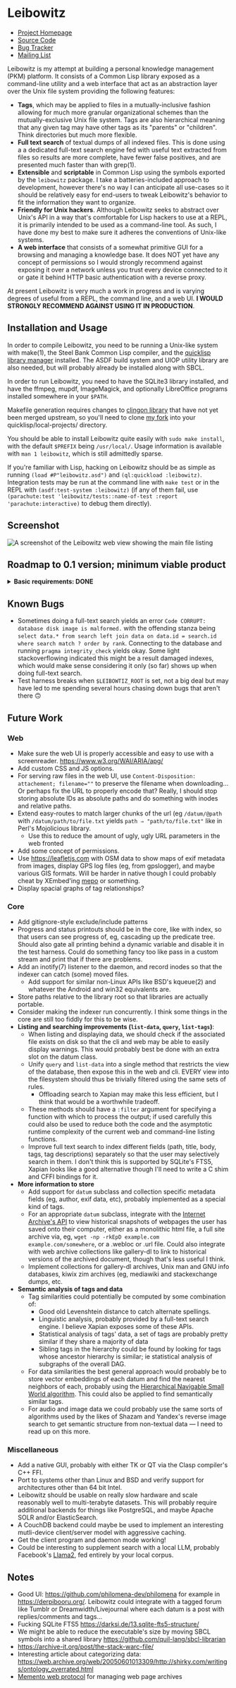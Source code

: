 Leibowitz
=========

* [Project Homepage](https://sr.ht/~thalia/leibowitz)
* [Source Code](https://git.sr.ht/~thalia/leibowitz)
* [Bug Tracker](https://todo.sr.ht/~thalia/leibowitz)
* [Mailing List](https://lists.sr.ht/~thalia/leibowitz)

Leibowitz is my attempt at building a personal knowledge management
(PKM) platform.  It consists of a Common Lisp library exposed as a
command-line utility and a web interface that act as an abstraction
layer over the Unix file system providing the following features:

* **Tags**, which may be applied to files in a mutually-inclusive
  fashion allowing for much more granular organizational schemes than
  the mutually-exclusive Unix file system.  Tags are also hierarchical
  meaning that any given tag may have other tags as its "parents" or
  "children".  Think directories but much more flexible.
* **Full text search** of textual dumps of all indexed files.  This is
  done using a a dedicated full-text search engine fed with useful
  text extracted from files so results are more complete, have fewer
  false positives, and are presented much faster than with grep(1).
* **Extensible** and **scriptable** in Common Lisp using the symbols
  exported by the `leibowitz` package.  I take a batteries-included
  approach to development, however there's no way I can anticipate all
  use-cases so it should be relatively easy for end-users to tweak
  Leibowitz's behavior to fit the information they want to organize.
* **Friendly for Unix hackers**.  Although Leibowitz seeks to abstract
  over Unix's API in a way that's comfortable for Lisp hackers to use
  at a REPL, it is primarily intended to be used as a command-line
  tool.  As such, I have done my best to make sure it adheres the
  conventions of Unix-like systems.
* **A web interface** that consists of a somewhat primitive GUI for a
  browsing and managing a knowledge base.  It does NOT yet have any
  concept of permissions so I would strongly recommend against
  exposing it over a network unless you trust every device connected
  to it or gate it behind HTTP basic authentication with a reverse
  proxy.

At present Leibowitz is very much a work in progress and is varying
degrees of useful from a REPL, the command line, and a web UI.  **I
WOULD STRONGLY RECOMMEND AGAINST USING IT IN PRODUCTION**.

Installation and Usage
----------------------

In order to compile Leibowitz, you need to be running a Unix-like
system with make(1), the Steel Bank Common Lisp compiler, and the
[quicklisp library manager](https://www.quicklisp.org/) installed.
The ASDF build system and UIOP utility library are also needed, but
will probably already be installed along with SBCL.

In order to run Leibowitz, you need to have the SQLite3 library
installed, and have the ffmpeg, mupdf, ImageMagick, and optionally
LibreOffice programs installed somewhere in your `$PATH`.

Makefile generation requires changes to [clingon
library](https://github.com/dnaeon/clingon) that have not yet been
merged upstream, so you'll need to clone [my
fork](https://github.com/halcyonseeker/clingon) into your
quicklisp/local-projects/ directory.

You should be able to install Leibowitz quite easily with `sudo make
install`, with the default `$PREFIX` being `/usr/local/`.  Usage
information is available with `man 1 leibowitz`, which is still
admittedly sparse.

If you're familiar with Lisp, hacking on Leibowitz should be as simple
as running `(load #P"leibowitz.asd")` and `(ql:quickload :leibowitz)`.
Integration tests may be run at the command line with `make test` or
in the REPL with `(asdf:test-system :leibowitz)` (if any of them fail,
use `(parachute:test 'leibowitz/tests::name-of-test :report
'parachute:interactive)` to debug them directly).

Screenshot
----------

![A screenshot of the Leibowitz web view showing the main file listing](docs/web_main_file_listing.png)

Roadmap to 0.1 version; minimum viable product
----------------------------------------------

<details>
<summary><b>Basic requirements: DONE</b></summary>

### Core

- [X] ~~Fix predicate/predicand bug where tags are being automatically
      applied where they shouldn't be.  This *might* be a usage error
      in web, which itself would indicate that my API is probably too
      unintuitive and in need of revision.~~  I haven't encountered
      this since so I'm almost certain I miss-used the core's API.
- [X] Common Lisp's pathname type treats certain characters (eg, `*`,
      `[`, `]`) in file names specially; figure out how to work around
      this!  This results in two different errors when calling
      `index`:
  - When such a file is in a directory that is being indexed we get
    ENOENT re-thrown up from `index-worker` in `index` (the
    error-handling currently truncates stack traces), I think this is
    caused by pathname/namestring conversion causes extra backslashes
    to be inserted at some point.
  - And when indexing it directly we get a type error
    `SB-IMPL::PATTERN is not of type VECTOR` from an `aref` call in
    `library-path-indexable-p`, I gather this is because pathname
    patterns are formed differently.

### Web

- [X] Add more error handling to the web UI!  Right now it is insanely
      easy to get this thing to crash.
- [X] Expose the full API functionality in the web frontend:
  - [X] Editing data entries:
    - [X] Adding tags
    - [X] Removing tags
    - [X] Moving/renaming
    - [X] Uploading/importing from URL
    - [X] Manually reindexing files and directories; useful /tree
    - [X] Deleting
  - [X] Editing tag entries:
    - [X] Removing data
    - [X] Renaming tags
    - [X] Editing tag description
    - [X] Adding parents
    - [X] Removing parents
  - [X] Search and listing:
    - [X] Support changing the sort order and criterion for all data
          listings
    - [X] Paginate
    - [X] Card view for more convenient browsing
  - [X] Remove use of `library-list-files-in-dir` in web; wrappers
        around `list-files` should leverage its full capabilities for
        filtering.

### CLI

- [X] The cli needs a way to normalize paths before passing them to
      the library; CL is absolutely clueless when it comes to
      resolving unix path notation.
- [X] Expose the full API functionality in the CLI interface:
  - [X] Editing data entries:
    - [X] Adding tags
    - [X] Removing tags
    - [X] Moving/renaming
    - [X] Manually reindexing files and directories
    - [X] Deleting
    - [X] Viewing data summaries
  - [X] Editing tag entries:
    - [X] Adding data
    - [X] Removing data
    - [X] Renaming tags
    - [X] Editing tag description
    - [X] Adding parents
    - [X] Removing parents
    - [X] Adding children
    - [X] Removing children
    - [X] Viewing tag summaries
    - [X] Test `-i|--invert` flag for `tag edit` subcommands
  - [X] Search and listing:
    - [X] Support changing the sort order and criterion for all data
          listings

</details>


Known Bugs
----------
- Sometimes doing a full-text search yields an error `Code CORRUPT:
  database disk image is malformed.` with the offending stanza being
  `select data.* from search left join data on data.id = search.id
  where search match ? order by rank`.  Connecting to the database and
  running `pragma integrity_check` yields okay.  Some light
  stackoverflowing indicated this might be a result damaged indexes,
  which would make sense considering it only (so far) shows up when
  doing full-text search.
- Test harness breaks when `$LEIBOWTIZ_ROOT` is set, not a big deal
  but may have led to me spending several hours chasing down bugs that
  aren't there 🙃

Future Work
-----------

### Web

- Make sure the web UI is properly accessible and easy to use with a
  screenreader.  <https://www.w3.org/WAI/ARIA/apg/>
- Add custom CSS and JS options.
- For serving raw files in the web UI, use `Content-Disposition:
  attachement; filename=""` to preserve the filename when
  downloading...  Or perhaps fix the URL to properly encode that?
  Really, I should stop storing absolute IDs as absolute paths and do
  something with inodes and relative paths.
- Extend easy-routes to match larger chunks of the url (eg
  `/datum/@path` with `/datum/path/to/file.txt` yields `path ⇒
  "path/to/file.txt"` like in Perl's Mojolicious library.
  - Use this to reduce the amount of ugly, ugly URL parameters in the
    web fronted
- Add some concept of permissions.
- Use https://leafletjs.com with OSM data to show maps of exif
  metadata from images, display GPS log files (eg, from gpslogger),
  and maybe various GIS formats.  Will be harder in native though I
  could probably cheat by XEmbed'ing [mepo](https://sr.ht/~mil/mepo/)
  or something.
- Display spacial graphs of tag relationships?

### Core

- Add gitignore-style exclude/include patterns
- Progress and status printouts should be in the core, like with
  index, so that users can see progress of, eg, cascading up the
  predicate tree.  Should also gate all printing behind a dynamic
  variable and disable it in the test harness.  Could do something
  fancy too like pass in a custom stream and print that if there are
  problems.
- Add an inotify(7) listener to the daemon, and record inodes so that
  the indexer can catch (some) moved files.
  - Add support for similar non-Linux APIs like BSD's kqueue(2) and
    whatever the Android and win32 equivalents are.
- Store paths relative to the library root so that libraries are
  actually portable.
- Consider making the indexer run concurrently.  I think some things
  in the core are still too fiddly for this to be wise.
- **Listing and searching improvements (`list-data`, `query`,
  `list-tags`)**:
  - When listing and displaying data, we should check if the
    associated file exists on disk so that the cli and web may be able
    to easily display warnings.  This would probably best be done with
    an extra slot on the datum class.
  - Unify `query` and `list-data` into a single method that restricts
    the view of the database, then expose this in the web and cli.
    EVERY view into the filesystem should thus be trivially filtered
    using the same sets of rules.
    - Offloading search to Xapian may make this less efficient, but I
      think that would be a worthwhile tradeoff.
  - These methods should have a `:filter` argument for specifying a
    function with which to process the output; if used carefully this
    could also be used to reduce both the code and the asymptotic
    runtime complexity of the current web and command-line listing
    functions.
  - Improve full text search to index different fields (path, title,
    body, tags, tag descriptions) separately so that the user may
    selectively search in them.  I don't think this is supported by
    SQLite's FTS5, Xapian looks like a good alternative though I'll
    need to write a C shim and CFFI bindings for it.
- **More information to store**
  - Add support for `datum` subclass and collection specific metadata
    fields (eg, author, exif data, etc), probably implemented as a
    special kind of tags.
  - For an appropriate `datum` subclass, integrate with the [Internet
    Archive's API](https://archive.org/developers/index-apis.html) to
    view historical snapshots of webpages the user has saved onto
    their computer, either as a monolithic html file, a full site
    archive via, eg, `wget -np -rkEpD example.com
    example.com/somewhere`, or a .webloc or .url file.  Could also
    integrate with web archive collections like gallery-dl to link to
    historical versions of the archived document, though that's less
    useful I think.
  - Implement collections for gallery-dl archives, Unix man and GNU
    info databases, kiwix zim archives (eg, mediawiki and
    stackexchange dumps, etc.
- **Semantic analysis of tags and data**
  - Tag similarities could potentially be computed by some combination
    of:
    - Good old Levenshtein distance to catch alternate spellings.
    - Linguistic analysis, probably provided by a full-text search
      engine.  I believe Xapian exposes some of these APIs.
    - Statistical analysis of tags' data, a set of tags are probably
      pretty similar if they share a majority of data
    - Sibling tags in the hierarchy could be found by looking for tags
      whose ancestor hierarchy is similar; ie statistical analysis of
      subgraphs of the overall DAG.
  - For data similarities the best general approach would probably be
    to store vector embeddings of each datum and find the nearest
    neighbors of each, probably using the [Hierarchical Navigable
    Small World algorithm](https://arxiv.org/abs/1603.09320).  This
    could also be applied to find semantically similar tags.
  - For audio and image data we could probably use the same sorts of
    algorithms used by the likes of Shazam and Yandex's reverse image
    search to get semantic structure from non-textual data — I need to
    read up on this more.

### Miscellaneous

- Add a native GUI, probably with either TK or QT via the Clasp
  compiler's C++ FFI.
- Port to systems other than Linux and BSD and verify support for
  architectures other than 64 bit Intel.
- Leibowitz should be usable on really slow hardware and scale
  reasonably well to multi-terabyte datasets.  This will probably
  require additional backends for things like PostgreSQL, and maybe
  Apache SOLR and/or ElasticSearch.
- A CouchDB backend could maybe be used to implement an interesting
  mutli-device client/server model with aggressive caching.
- Get the client program and daemon mode working!
- Could be interesting to supplement search with a local LLM, probably
  Facebook's [Llama2](https://ai.meta.com/llama/), fed entirely by
  your local corpus.

Notes
-----
* Good UI: <https://github.com/philomena-dev/philomena> for example in
  <https://derpibooru.org/>.  Leibowitz could integrate with a tagged
  forum like Tumblr or Dreamwidth/Livejournal where each datum is a
  post with replies/comments and tags...
* Fucking SQLite FTS5 https://darksi.de/13.sqlite-fts5-structure/
* We might be able to reduce the executable's size by moving SBCL
  symbols into a shared library
  https://github.com/quil-lang/sbcl-librarian
* https://archive-it.org/post/the-stack-warc-file/
* Interesting article about categorizing data:
  https://web.archive.org/web/20050601013309/http://shirky.com/writings/ontology_overrated.html
* [Memento web protocol](http://www.mementoweb.org/about/) for
  managing web page archives
